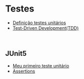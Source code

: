 # Testes 
- [Definição testes unitários](./doc/testes/definicao.md)
- [Test-Driven Development(TDD)](./doc/testes/tdd.md)

<br>

## JUnit5
- [Meu primeiro teste unitário](./doc/testes/junit5/primeiro-teste.md)
- [Assertions](./doc/testes/junit5/assertions.md)
